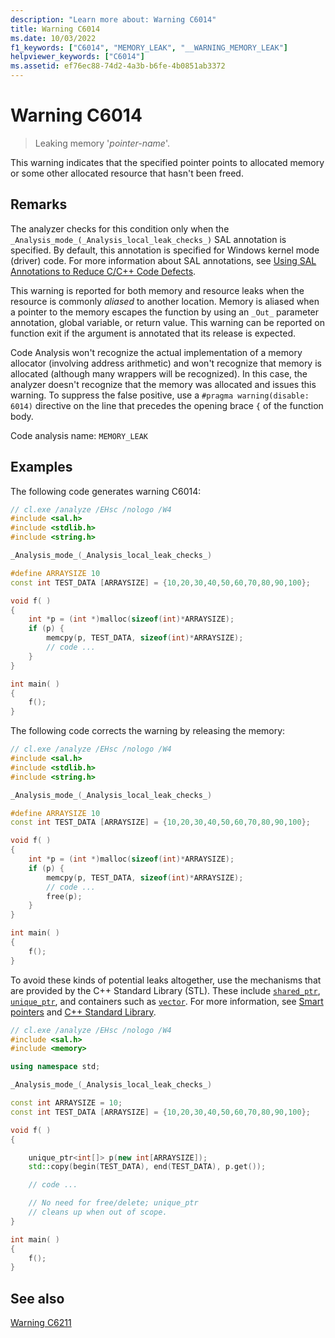 ```yaml
---
description: "Learn more about: Warning C6014"
title: Warning C6014
ms.date: 10/03/2022
f1_keywords: ["C6014", "MEMORY_LEAK", "__WARNING_MEMORY_LEAK"]
helpviewer_keywords: ["C6014"]
ms.assetid: ef76ec88-74d2-4a3b-b6fe-4b0851ab3372
---
```

# Warning C6014

> Leaking memory '*pointer-name*'.

This warning indicates that the specified pointer points to allocated memory or some other allocated resource that hasn't been freed.

## Remarks

The analyzer checks for this condition only when the `_Analysis_mode_(_Analysis_local_leak_checks_)` SAL annotation is specified. By default, this annotation is specified for Windows kernel mode (driver) code. For more information about SAL annotations, see [Using SAL Annotations to Reduce C/C++ Code Defects](../code-quality/using-sal-annotations-to-reduce-c-cpp-code-defects.md).

This warning is reported for both memory and resource leaks when the resource is commonly *aliased* to another location. Memory is aliased when a pointer to the memory escapes the function by using an `_Out_` parameter annotation, global variable, or return value. This warning can be reported on function exit if the argument is annotated that its release is expected.

Code Analysis won't recognize the actual implementation of a memory allocator (involving address arithmetic) and won't recognize that memory is allocated (although many wrappers will be recognized). In this case, the analyzer doesn't recognize that the memory was allocated and issues this warning. To suppress the false positive, use a `#pragma warning(disable: 6014)` directive on the line that precedes the opening brace `{` of the function body.

Code analysis name: `MEMORY_LEAK`

## Examples

The following code generates warning C6014:

```cpp
// cl.exe /analyze /EHsc /nologo /W4
#include <sal.h>
#include <stdlib.h>
#include <string.h>

_Analysis_mode_(_Analysis_local_leak_checks_)

#define ARRAYSIZE 10
const int TEST_DATA [ARRAYSIZE] = {10,20,30,40,50,60,70,80,90,100};

void f( )
{
    int *p = (int *)malloc(sizeof(int)*ARRAYSIZE);
    if (p) {
        memcpy(p, TEST_DATA, sizeof(int)*ARRAYSIZE);
        // code ...
    }
}

int main( )
{
    f();
}
```

The following code corrects the warning by releasing the memory:

```cpp
// cl.exe /analyze /EHsc /nologo /W4
#include <sal.h>
#include <stdlib.h>
#include <string.h>

_Analysis_mode_(_Analysis_local_leak_checks_)

#define ARRAYSIZE 10
const int TEST_DATA [ARRAYSIZE] = {10,20,30,40,50,60,70,80,90,100};

void f( )
{
    int *p = (int *)malloc(sizeof(int)*ARRAYSIZE);
    if (p) {
        memcpy(p, TEST_DATA, sizeof(int)*ARRAYSIZE);
        // code ...
        free(p);
    }
}

int main( )
{
    f();
}
```

To avoid these kinds of potential leaks altogether, use the mechanisms that are provided by the C++ Standard Library (STL). These include [`shared_ptr`](../standard-library/shared-ptr-class.md), [`unique_ptr`](../standard-library/unique-ptr-class.md), and containers such as [`vector`](../standard-library/vector.md). For more information, see [Smart pointers](../cpp/smart-pointers-modern-cpp.md) and [C++ Standard Library](../standard-library/cpp-standard-library-reference.md).

```cpp
// cl.exe /analyze /EHsc /nologo /W4
#include <sal.h>
#include <memory>

using namespace std;

_Analysis_mode_(_Analysis_local_leak_checks_)

const int ARRAYSIZE = 10;
const int TEST_DATA [ARRAYSIZE] = {10,20,30,40,50,60,70,80,90,100};

void f( )
{

    unique_ptr<int[]> p(new int[ARRAYSIZE]);
    std::copy(begin(TEST_DATA), end(TEST_DATA), p.get());

    // code ...

    // No need for free/delete; unique_ptr
    // cleans up when out of scope.
}

int main( )
{
    f();
}
```

## See also

[Warning C6211](../code-quality/c6211.md)
